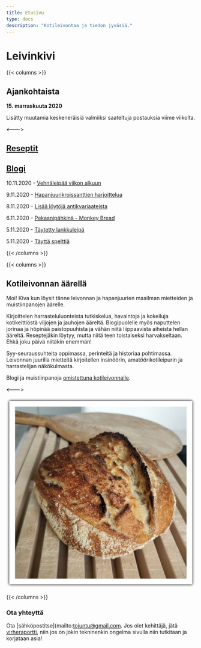 ```yaml
---
title: Etusivu
type: docs
description: "Kotileivontaa ja tiedon jyväsiä."
---
```


# Leivinkivi

{{< columns >}}

## Ajankohtaista

**15. marraskuuta 2020**

Lisätty muutamia keskeneräisiä valmiiksi saateltuja postauksia viime viikolta.

<--->

## [Reseptit](/tags/reseptit)

## [Blogi](/posts)

10.11.2020 - [Vehnäleipää viikon alkuun](/posts/vehnäleipää-viikon-alkuun)

9.11.2020 - [Hapanjuurikroissanttien harjoittelua](/posts/hapanjuurikroissanttien-harjoittelua)

8.11.2020 - [Lisää löytöjä antikvariaateista](/posts/lisää-löytöjä-antikvariaateista)

6.11.2020 - [Pekaanipähkinä - Monkey Bread](/posts/pekaanipähkinä-monkey-bread)

5.11.2020 - [Täytetty lankkuleipä](/posts/täytetty-lankkuleipä)

5.11.2020 - [Täyttä spelttiä](/posts/täyttä-spelttiä)

{{< /columns >}}

{{< columns >}}

## Kotileivonnan äärellä

Moi! Kiva kun löysit tänne leivonnan ja hapanjuurien maailman
mietteiden ja muistiinpanojen äärelle.

Kirjoittelen harrasteluluonteista tutkiskelua, havaintoja ja kokeiluja
kotikeittiöstä viljojen ja jauhojen ääreltä. Blogipuolelle myös naputtelen
jorinaa ja höpinää paistopuuhista ja vähän niitä liippaavista aiheista hellan
ääreltä. Reseptejäkin löytyy, mutta niitä teen toistaiseksi harvakseltaan.
Ehkä joku päivä niitäkin enemmän!

Syy-seuraussuhteita oppimassa, perinteitä ja historiaa pohtimassa.
Leivonnan juurilla mietteitä kirjoitellen insinöörin, amatöörikotileipurin ja harrastelijan
näkökulmasta.

Blogi ja muistiinpanoja [omistettuna kotileivonnalle](/docs/info/rakkaudesta-leivontaan).

<--->

![](/etusivuleipa.png)

{{< /columns >}}

### Ota yhteyttä

Ota [sähköpostitse](mailto:tojuntu@gmail.com. Jos olet kehittäjä, jätä
[virheraportti](https://github.com/leivinkivi/leivinkivi.github.io/issues), 
niin jos on jokin tekninenkin ongelma sivulla niin tutkitaan ja korjataan asia!
